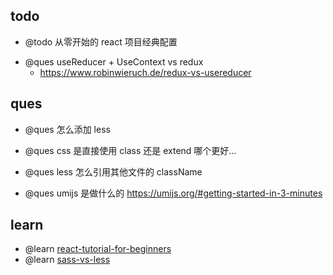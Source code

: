 ## todo

-   @todo 从零开始的 react 项目经典配置

*   @ques useReducer + UseContext vs redux
    -   https://www.robinwieruch.de/redux-vs-usereducer

## ques

-   @ques 怎么添加 less

-   @ques css 是直接使用 class 还是 extend 哪个更好...

-   @ques less 怎么引用其他文件的 className

-   @ques umijs 是做什么的 https://umijs.org/#getting-started-in-3-minutes

## learn

-   @learn [react-tutorial-for-beginners](https://ibaslogic.com/blog/react-tutorial-for-beginners/)
-   @learn [sass-vs-less](https://css-tricks.com/sass-vs-less/)
